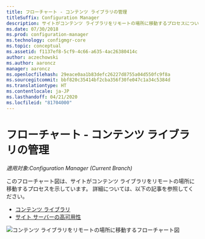 ```yaml
---
title: フローチャート - コンテンツ ライブラリの管理
titleSuffix: Configuration Manager
description: サイトがコンテンツ ライブラリをリモートの場所に移動するプロセスについて説明します。
ms.date: 07/30/2018
ms.prod: configuration-manager
ms.technology: configmgr-core
ms.topic: conceptual
ms.assetid: f1137ef8-5cf9-4c66-a635-4ac26380414c
author: aczechowski
ms.author: aaroncz
manager: aaroncz
ms.openlocfilehash: 29eace0aa1b83defc26227d8755a04d550fc9f8a
ms.sourcegitcommit: bbf820c35414bf2cba356f30fe047c1a34c5384d
ms.translationtype: HT
ms.contentlocale: ja-JP
ms.lasthandoff: 04/21/2020
ms.locfileid: "81704000"
---
```

# <a name="flowchart---manage-content-library"></a>フローチャート - コンテンツ ライブラリの管理

*適用対象:Configuration Manager (Current Branch)*

このフローチャート図は、サイトがコンテンツ ライブラリをリモートの場所に移動するプロセスを示しています。 詳細については、以下の記事を参照してください。  
- [コンテンツ ライブラリ](the-content-library.md)  
- [サイト サーバーの高可用性](../../servers/deploy/configure/site-server-high-availability.md)

![コンテンツ ライブラリをリモートの場所に移動するフローチャート図](media/manage-content-library-flowchart.png)
